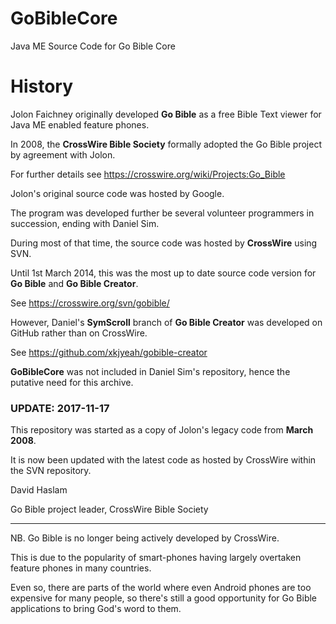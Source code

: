 # GoBibleCore
Java ME Source Code for Go Bible Core

# History
Jolon Faichney originally developed **Go Bible** as a free Bible Text viewer for Java ME enabled feature phones.

In 2008, the **CrossWire Bible Society** formally adopted the Go Bible project by agreement with Jolon.

For further details see https://crosswire.org/wiki/Projects:Go_Bible

Jolon's original source code was hosted by Google.

The program was developed further be several volunteer programmers in succession, ending with Daniel Sim.

During most of that time, the source code was hosted by **CrossWire** using SVN.

Until 1st March 2014, this was the most up to date source code version for **Go Bible** and **Go Bible Creator**.

See https://crosswire.org/svn/gobible/

However, Daniel's **SymScroll** branch of **Go Bible Creator** was developed on GitHub rather than on CrossWire.

See https://github.com/xkjyeah/gobible-creator

**GoBibleCore** was not included in Daniel Sim's repository, hence the putative need for this archive.

### UPDATE: 2017-11-17

This repository was started as a copy of Jolon's legacy code from **March 2008**. 

It is now been updated with the latest code as hosted by CrossWire within the SVN repository.

David Haslam

Go Bible project leader, CrossWire Bible Society


----------

NB. Go Bible is no longer being actively developed by CrossWire.

This is due to the popularity of smart-phones having largely overtaken feature phones in many countries.

Even so, there are parts of the world where even Android phones are too expensive for many people, so there's still a good opportunity for Go Bible applications to bring God's word to them. 
